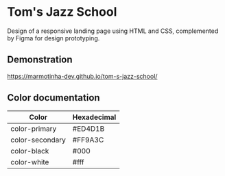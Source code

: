 
# Tom's Jazz School

Design of a responsive landing page using HTML and CSS, complemented by Figma for design prototyping.

## Demonstration
https://marmotinha-dev.github.io/tom-s-jazz-school/

## Color documentation

| Color               | Hexadecimal                                                |
| ----------------- | ---------------------------------------------------------------- |
| color-primary       | #ED4D1B |
| color-secondary       | #FF9A3C |
| color-black      | #000 |
| color-white      | #fff |

